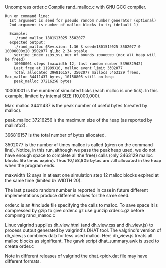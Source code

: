 Uncompress order.c Compile rand_malloc.c with GNU GCC compiler.
```
Run on command line:
  1st argument is seed for pseudo random number generator (optional)
  2nd argument is number of malloc blocks to try (default 1)

  Example:
    ./rand_malloc 1801513025 3502077
  expected output:
    ./rand_malloc $Revision: 1.36 $ seed=1801513025 3502077 0 10000000x20 3502077 glibc 2.34 stable
    settime index 11991991 out of bounds 10000000 (not all heap will be freed)
    10000001 steps (maxwidth 12, last random number 539682942)
    Last free at 11999310, malloc event limit 3502077
    Total allocated 396816157, 3502077 mallocs 3463129 frees, Max_malloc 34411437 bytes, 10158805 still on heap
    peak_malloc 37216256 bytes
```

  10000001 is the number of simulated ticks (each malloc is one tick). In this example, limited by internal SIZE (10,000,000).

  Max_malloc 34411437 is the peak number of useful bytes (created by malloc).

  peak_malloc 37216256 is the maximum size of the heap (as reported by mallinfo2).

  396816157 is the total number of bytes allocated.

  3502077 is the number of times malloc is called (given on the command line).
  Notice, in this run, although we pass the peak heap used, we do not have enough space to complete
  all the free() calls (only 3463129 malloc blocks life times expire).
  Thus 10,158,805 bytes are still allocated in the heap when the program ends.
  
  maxwidth 12 says in atleast one simulation step 12 malloc blocks expired at the same time (limited by WIDTH 20).
  
  The last psuedo random number is reported in case in future different implementations
  produce different values for the same seed.

order.c is an #include file specifying the calls to malloc. To save space it is compressed by gzip to give order.c.gz
use gunzip order.c.gz before compiling rand_malloc.c

Linux valgrind supplies dh_view.html (and dh_view.css and dh_view.js) to process output generated by valgrind's DHAT tool.
The valgrind's version of dh_view.js combines data for less used malloc. Here dh_view.js treats all malloc blocks as significant.
The gawk script dhat_summary.awk is used to create order.c

Note in different releases of valgrind the dhat.\<pid\>.dat file may have different formats.
